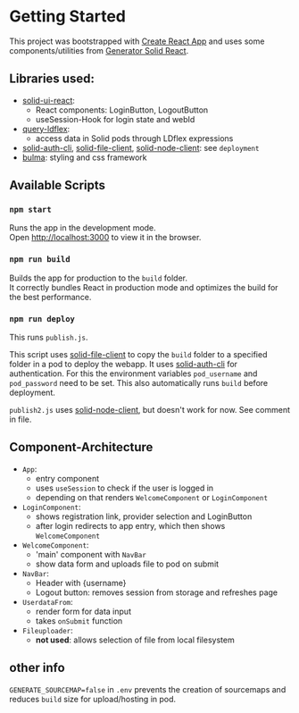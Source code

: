 # Getting Started
This project was bootstrapped with [Create React App](https://github.com/facebook/create-react-app)
and uses some components/utilities from [Generator Solid React](https://github.com/inrupt/generator-solid-react).


## Libraries used:

- [solid-ui-react](https://github.com/inrupt/solid-ui-react):
  - React components: LoginButton, LogoutButton
  - useSession-Hook for login state and webId
- [query-ldflex](https://github.com/solid/query-ldflex):
  - access data in Solid pods through LDflex expressions
- [solid-auth-cli](https://github.com/jeff-zucker/solid-auth-cli),
[solid-file-client](https://github.com/jeff-zucker/solid-file-client),
[solid-node-client](https://github.com/solid/solid-node-client): see `deployment`
- [bulma](https://github.com/jgthms/bulma): styling and css framework

## Available Scripts

### `npm start`

Runs the app in the development mode.\
Open [http://localhost:3000](http://localhost:3000) to view it in the browser.

### `npm run build`

Builds the app for production to the `build` folder.\
It correctly bundles React in production mode and optimizes the build for the best performance.

### `npm run deploy`

This runs `publish.js`.

This script uses [solid-file-client](https://github.com/jeff-zucker/solid-file-client) to copy
the `build` folder to a specified folder in a pod to deploy the webapp.
It uses [solid-auth-cli](https://github.com/jeff-zucker/solid-auth-cli) for authentication.
For this the environment variables `pod_username` and `pod_password` need to be set.
This also automatically runs `build` before deployment.

`publish2.js` uses [solid-node-client](https://github.com/solid/solid-node-client), but doesn't work for now. See comment in file.

## Component-Architecture

- `App`:
  - entry component
  - uses `useSession` to check if the user is logged in
  - depending on that renders `WelcomeComponent` or `LoginComponent`
- `LoginComponent`:
  - shows registration link, provider selection and LoginButton
  - after login redirects to app entry, which then shows `WelcomeComponent`
- `WelcomeComponent`:
  - 'main' component with `NavBar`
  - show data form and uploads file to pod on submit
- `NavBar`:
  -  Header with {username}
  -  Logout button: removes session from storage and refreshes page
-  `UserdataFrom`:
   -  render form for data input
   -  takes `onSubmit` function
-  `Fileuploader`:
   -  **not used**: allows selection of file from local filesystem

## other info

`GENERATE_SOURCEMAP=false` in `.env`  prevents the creation of sourcemaps and reduces `build` size for upload/hosting in pod.